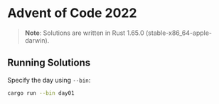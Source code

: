 # Advent of Code 2022

> **Note**: Solutions are written in Rust 1.65.0 (stable-x86_64-apple-darwin).

## Running Solutions

Specify the day using `--bin`:

```bash
cargo run --bin day01
```
